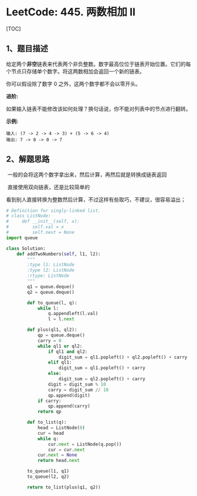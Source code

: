 # LeetCode: 445. 两数相加 II

[TOC]

## 1、题目描述

给定两个**非空**链表来代表两个非负整数。数字最高位位于链表开始位置。它们的每个节点只存储单个数字。将这两数相加会返回一个新的链表。

 

你可以假设除了数字 0 之外，这两个数字都不会以零开头。

**进阶:**

如果输入链表不能修改该如何处理？换句话说，你不能对列表中的节点进行翻转。

**示例:**

```
输入: (7 -> 2 -> 4 -> 3) + (5 -> 6 -> 4)
输出: 7 -> 8 -> 0 -> 7
```

## 2、解题思路

​	一般的会将这两个数字拿出来，然后计算，再然后就是转换成链表返回

​	直接使用双向链表，还是比较简单的

​	看到别人直接转换为整数然后计算，不过这样有些取巧，不建议，很容易溢出；

```python
# Definition for singly-linked list.
# class ListNode:
#     def __init__(self, x):
#         self.val = x
#         self.next = None
import queue

class Solution:
    def addTwoNumbers(self, l1, l2):
        """
        :type l1: ListNode
        :type l2: ListNode
        :rtype: ListNode
        """
        q1 = queue.deque()
        q2 = queue.deque()

        def to_queue(l, q):
            while l:
                q.appendleft(l.val)
                l = l.next

        def plus(ql1, ql2):
            qp = queue.deque()
            carry = 0
            while ql1 or ql2:
                if ql1 and ql2:
                    digit_sum = ql1.popleft() + ql2.popleft() + carry
                elif ql1:
                    digit_sum = ql1.popleft() + carry
                else:
                    digit_sum = ql2.popleft() + carry
                digit = digit_sum % 10
                carry = digit_sum // 10
                qp.append(digit)
            if carry:
                qp.append(carry)
            return qp

        def to_list(q):
            head = ListNode(0)
            cur = head
            while q:
                cur.next = ListNode(q.pop())
                cur = cur.next
            cur.next = None
            return head.next

        to_queue(l1, q1)
        to_queue(l2, q2)

        return to_list(plus(q1, q2))
```

​	
